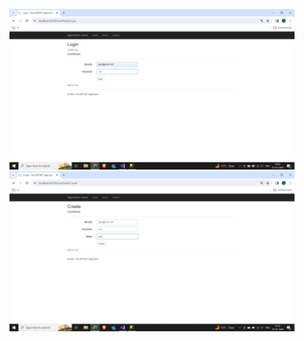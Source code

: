 ![Login Page](https://github.com/abhijit737/register_Login_dotnet/raw/main/User/User_login1.png)
![User Create](https://github.com/abhijit737/register_Login_dotnet/raw/main/User/User_Create.png)
